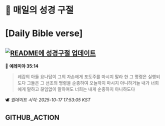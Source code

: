 # 🙏 매일의 성경 구절
# [Daily Bible verse]
## [![README에 성경구절 업데이트](https://github.com/DONGSUKA/first_test/actions/workflows/update-readme-bible.yml/badge.svg)](https://github.com/DONGSUKA/first_test/actions/workflows/update-readme-bible.yml)
<!-- START_BIBLE_VERSE -->
📖 **예레미야 35:14**
> 레갑의 아들 요나답이 그의 자손에게 포도주를 마시지 말라 한 그 명령은 실행되도다 그들은 그 선조의 명령을 순종하여 오늘까지 마시지 아니하거늘 내가 너희에게 말하고 끊임없이 말하여도 너희는 내게 순종하지 아니하도다

🕊️ _업데이트 시각: 2025-10-17 17:53:05 KST_
  <!-- END_BIBLE_VERSE -->
## GITHUB_ACTION
